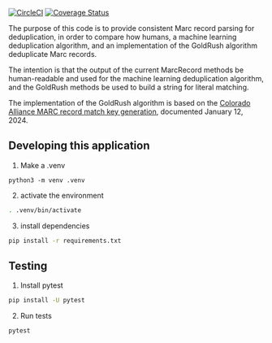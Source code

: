 [![CircleCI](https://dl.circleci.com/status-badge/img/gh/pulibrary/pymarc_dedupe/tree/main.svg?style=svg)](https://dl.circleci.com/status-badge/redirect/gh/pulibrary/pymarc_dedupe/tree/main)
[![Coverage Status](https://coveralls.io/repos/github/pulibrary/pymarc_dedupe/badge.svg?branch=main)](https://coveralls.io/github/pulibrary/pymarc_dedupe?branch=main)

The purpose of this code is to provide consistent Marc record parsing for deduplication, in order to compare how humans, a machine learning deduplication algorithm, and an implementation of the GoldRush algorithm deduplicate Marc records.

The intention is that the output of the current MarcRecord methods be human-readable and used for the machine learning deduplication algorithm, and the GoldRush methods be used to build a string for literal matching. 

The implementation of the GoldRush algorithm is based on the [Colorado Alliance MARC record match key generation](https://coalliance.org/sites/default/files/GoldRush-Match_KeyJanuary2024_0.doc), documented January 12, 2024.


## Developing this application
1. Make a .venv
```
python3 -m venv .venv
```
2. activate the environment
```bash
. .venv/bin/activate
```

3. install dependencies
```bash
pip install -r requirements.txt
```

## Testing
1. Install pytest
```bash
pip install -U pytest
```
2. Run tests
```bash
pytest
```
